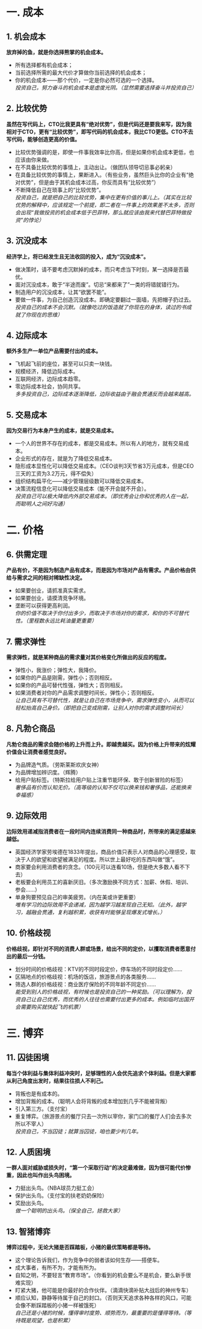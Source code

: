 # 一. 成本
## 1. 机会成本
**放弃掉的鱼，就是你选择熊掌的机会成本。**
* 所有选择都有机会成本；
* 当前选择所需的最大代价才算做你当前选择的机会成本；
* 你的机会成本——那个代价，一定是你必然可选的一个选择。  
*投资自己，努力奋斗的机会成本是虚度光阴。（显然需要选择奋斗并投资自己）*

## 2. 比较优势
**虽然在写代码上，CTO比我更具有“绝对优势”，但是代码还是要我来写，因为我相对于CTO，更有“比较优势”，即写代码的机会成本，我比CTO更低。CTO不去写代码，能够创造更高的价值。**
* 比较优势强调的是，即使一件事我效率比你高，但是如果你机会成本更低，也应该由你来做。
* 在不具备比较优势的事情上，主动出让。（做团队领导切忌事必躬亲）
* 在具备比较优势的事情上，果断进入。（有些业务，虽然巨头比你的企业有“绝对优势”，但是由于其机会成本过高，你反而具有“比较优势”）
* 不断降低自己在琐事上的“比较优势”。  
*投资自己，就是把自己的比较优势，集中在更有价值的事儿上。（其实在比较优势的解释中，应该规定一个前提，即二者在一件事上的效果差不太多，否则会出现“我做投资的机会成本低于巴菲特，那么就应该由我来代替巴菲特做投资”的悖论）*

## 3. 沉没成本
**经济学上，将已经发生且无法收回的投入，成为“沉没成本”。**
* 做决策时，请不要考虑沉默掉的成本，而只考虑当下时刻，某一选择是否最优。
* 面对沉没成本，敢于“半途而废”。切忌“来都来了”一类的将错就错行为。
* 制造用户的沉没成本，让其“欲罢不能”。
* 要做一件事，为自己创造沉没成本。即确定要翻过一面墙，先把帽子扔过去。  
*投资自己的成本不会沉默。（就像吃过的饭造就了你现在的身体，读过的书成就了你现在的思维）*

## 4. 边际成本
**额外多生产一单位产品需要付出的成本。**
* 飞机起飞前的座位，甚至可以只卖一块钱。
* 规模经济，降低边际成本。
* 互联网经济，边际成本趋零。
* 零边际成本社会，协同共享。  
*多多投资自己，边际成本逐渐降低，边际收益由于融会贯通反而会越来越高。*

## 5. 交易成本
**因为交易行为本身产生的成本，就是交易成本。**
* 一个人的世界不存在的成本，都是交易成本。所以有人的地方，就有交易成本。
* 企业形式的存在，就是为了降低交易成本。
* 隐形成本显性化可以降低交易成本。（CEO谈判3天节省3万元成本，但是CEO三天的工资为3.2万元，得不偿失）
* 组织结构扁平化——减少管理层级数可以降低交易成本。
* 决策流程信息化可以降低交易成本（能不开会就不开会）。  
*投资自己可以极大降低内外部交易成本。（即优秀会让你和优秀的人在一起，而聪明人之间好沟通）*

# 二. 价格
## 6. 供需定理
**产品有价，不是因为制造产品有成本，而是因为市场对产品有需求。产品价格由供给与需求之间的相对稀缺性决定。**
* 如果要创业，请抓准真实需求。
* 如果要创业，请摸清竞争环境。
* 垄断可以获得更高利润。  
*你的价值不取决于你付出多少，而取决于市场对你的需求，和你的不可替代性。（里程数永远比耗油量更重要）*

## 7. 需求弹性
**需求弹性，就是某种商品的需求量对其价格变化所做出的反应的程度。**
* 弹性小，我涨价；弹性大，我降价。
* 如果你的产品是刚需，弹性小；否则相反。
* 如果你的产品可替代性强，弹性大；否则相反。
* 如果消费者对你的产品需求调整时间长，弹性小；否则相反。  
*让自己具有不可替代性，就是让自己在市场竞争中，需求弹性变小，从而可以轻松抬高自己身价。（即把自己变成刚需，让别人对你的需求调整时间长）*

## 8. 凡勃仑商品
**凡勃仑商品的需求会随价格的上升而上升。即越贵越买。因为价格上升带来的炫耀价值会让消费者感觉良好。**
* 为品牌造气质。（劳斯莱斯欢庆女神）
* 为品牌增加辨识度。（辉腾）
* 给用户贴标签。（特斯拉给用户贴上注重节能环保、敢于创新冒险的标签）  
*奢侈品有价而认知无价。（高等级的认知不仅可以换来钱和奢侈品，还能换来幸福感）*

## 9. 边际效用
**边际效用递减指消费者在一段时间内连续消费同一种商品时，所带来的满足感越来越低。**
* 英国经济学家劳埃德在1833年提出，商品价值只表示人对商品的心理感受，取决于人的欲望和欲望被满足的程度。所以世上最好吃的东西叫做“饿”。
* 商家要会利用消费者的贪念。（100元可以连看10场，但是绝大多数人看不下去）
* 老板要会利用员工的喜新厌旧。（多次激励换不同方式：加薪、休假、培训、参会……）
* 单身狗要预见自己的审美疲劳。（内在美或许更重要）  
*唯有学习的边际效用不会递减，因为越学习越发现自己无知。（此外，越学习，越融会贯通，复利越积累，收获有时能够呈现爆发式增长。）*

## 10. 价格歧视
**价格歧视，即针对不同的消费人群或场景，给出不同的定价，以攫取消费者愿意付出的最后一分钱。**
* 划分时间的价格歧视：KTV的不同时段定价，停车场的不同时段定价……
* 区隔地点的价格歧视：机场的饭店，旅游景点的各类服务……
* 筛选人群的价格歧视：商业医疗保险的不同年龄不同定价……  
*能受到别人的价格歧视，有时候也是投资自己的一种奖励。（可以理解为，投资自己让自己优秀，而优秀的人往往也需要付出更多的成本。例如临时出国开会需要购买就快起飞的机票）*

# 三. 博弈
## 11. 囚徒困境
**每当个体利益与集体利益冲突时，足够理性的人会优先追求个体利益。但是大家都从利己角度出发时，结果往往损人不利己。**
* 背叛也是有成本的。
* 增加背叛的成本。（聪明人会将背叛的成本增加到几乎不能被背叛）
* 引入第三方。（支付宝）
* 重复博弈。（旅游景点的餐厅只去一次所以宰你，家门口的餐厅人们会去多次所以不宰人）  
*投资自己，不当囚徒；就算当囚徒，咱也要少判几年。*

## 12. 人质困境
**一群人面对威胁或损失时，“第一个采取行动”的决定最难做，因为很可能代价惨重，因此也叫作出头鸟困境。**
* 力挺出头鸟。（NBA球员力挺工会）
* 保护出头鸟。（支付宝的扶老奶奶保险）
* 奖励出头鸟。  
*做一个聪明的出头鸟。（保全自己，拯救大家）*

## 13. 智猪博弈
**博弈过程中，无论大猪是否踩踏板，小猪的最优策略都是等待。**
* 这个理论告诉我们，作为竞争中的弱者该如何生存——搭便车。
* 成大事者，有所不为，才能有所为。
* 自知之明，不要轻言“教育市场”。（你看到的机会要么不是机会，要么新手很难实现）
* 盯紧大猪，他可能是你最好的合作伙伴。（滴滴快滴补贴大战后的神州专车）
* 顺应认知，静静等待属于自己的封口。（否则天天追求各种各样的风口，可能会像不断踩踏板的小猪一样被饿死）  
*自己还是小猪的时候，懂得审时度势、顺势而为，最重要的是懂得等待。（等待既是观望，也是积累）*
